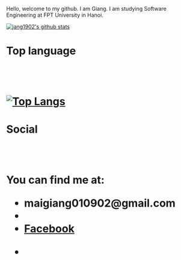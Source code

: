Hello, welcome to my github. I am Giang. I am studying Software Engineering at FPT University in Hanoi.

[![jang1902's github stats](https://github-readme-stats.vercel.app/api?username=jang1902)](https://github.com/jang1902/)
<br/>
<h1>Top language<h1/>
<br/>

[![Top Langs](https://github-readme-stats-git-masterrstaa-rickstaa.vercel.app/api/top-langs/?username=jang1902)](https://github.com/anuraghazra/github-readme-stats)
 <br/>
  <h1>Social<h1/><br/>
   <p>You can find me at:
    <ul>
      <li>maigiang010902@gmail.com<li/>
      <li><a href="https://www.facebook.com/jang1902/">Facebook<a/><li/>
     <ul/>
       <p/>
